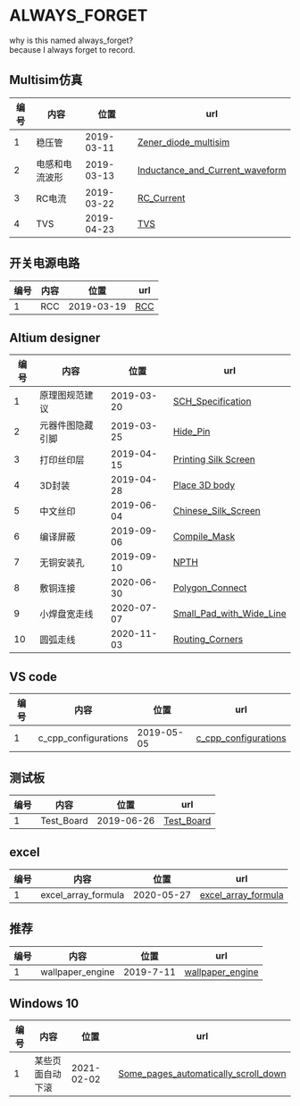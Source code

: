 # ALWAYS_FORGET

why is this named always_forget?  
because I always forget to record.

## Multisim仿真

|编号|内容|位置|url|
|--|--|--|--|
|1|稳压管|2019-03-11|[Zener_diode_multisim](./2019/0311/Zener_diode_multisim.md)|
|2|电感和电流波形|2019-03-13|[Inductance_and_Current_waveform](./2019/0313/Inductance_and_Current_waveform.md)|
|3|RC电流|2019-03-22|[RC_Current](./2019/0322/RC_Current.md)
|4|TVS|2019-04-23|[TVS](./2019/0423/TVS.md)

## 开关电源电路

|编号|内容|位置|url|
|--|--|--|--|
|1|RCC|2019-03-19|[RCC](./2019/0319/RCC.md)|

## Altium designer

|编号|内容|位置|url|
|--|--|--|--|
|1|原理图规范建议|2019-03-20|[SCH_Specification](./2019/0320/SCH_Specification.md)|
|2|元器件图隐藏引脚|2019-03-25|[Hide_Pin](./2019/0325/Hide_Pin.md)
|3|打印丝印层|2019-04-15|[Printing Silk Screen](./2019/0415/Print_Silk_Screen.md)|
|4|3D封装|2019-04-28|[Place 3D body](./2019/0428/Place_3D_body.md)|
|5|中文丝印|2019-06-04|[Chinese_Silk_Screen](./2019/0604/Chinese_Silk_Screen.md)
|6|编译屏蔽|2019-09-06|[Compile_Mask](./2019/0906/Compile_Mask.md)
|7|无铜安装孔|2019-09-10|[NPTH](./2019/0910/NPTH.md)
|8|敷铜连接|2020-06-30|[Polygon_Connect](./2020/0630/Polygon_Connect.md)
|9|小焊盘宽走线|2020-07-07|[Small_Pad_with_Wide_Line](./2020/0707/Small_Pad_with_Wide_Line.md)
|10|圆弧走线|2020-11-03|[Routing_Corners](./2020/1103/Routing_Corners.md)

## VS code

|编号|内容|位置|url|
|--|--|--|--|
|1|c_cpp_configurations|2019-05-05|[c_cpp_configurations](./2019/0505/c_cpp_configurations.md)|

## 测试板

|编号|内容|位置|url|
|--|--|--|--|
|1|Test_Board|2019-06-26|[Test_Board](./Test_Board/Test_Board_PCB.md)|

## excel

|编号|内容|位置|url|
|--|--|--|--|
|1|excel_array_formula|2020-05-27|[excel_array_formula](./2020/0527/excel_array_formula.md)|

## 推荐

|编号|内容|位置|url|
|--|--|--|--|
|1|wallpaper_engine|2019-7-11|[wallpaper_engine](./2019/0711/wallpaper_engine.md)

## Windows 10

|编号|内容|位置|url|
|--|--|--|--|
|1|某些页面自动下滚|2021-02-02|[Some_pages_automatically_scroll_down](./2021/0202/Some_pages_automatically_scroll_down.md)|
